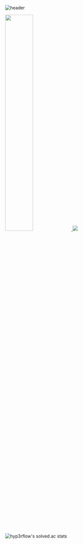 ![header](https://capsule-render.vercel.app/api?type=transparent&color=auto&height=200&section=header&text=I%20am%20Monster&desc=FE%20Developer&fontSize=50&animation=fadeIn&fontColor=9c54c1&fontAlignY=40)

<a href="s">
  <img src="https://github-readme-stats.vercel.app/api?username=monsta-zo&theme=default&show_icons=true" width="42%" />
</a>
<a href="s">
  <img src="https://github-readme-stats.vercel.app/api/top-langs/?username=monsta-zo&exclude_repo=dkssud8150.github.io&layout=compact&theme=default" />
</a>


![hyp3rflow's solved.ac stats](https://github-readme-solvedac.hyp3rflow.vercel.app/api/?handle=lezo9911)
